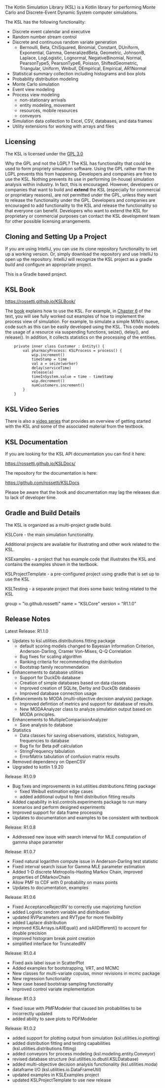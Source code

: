 The Kotlin Simulation Library (KSL) is a Kotlin library for performing Monte Carlo and Discrete-Event
Dynamic System computer simulations.

The KSL has the following functionality:

- Discrete event calendar and executive
- Random number stream control
- Discrete and continuous random variate generation
  - Bernoulli, Beta, ChiSquared, Binomial, Constant, DUniform, Exponential, Gamma, GeneralizedBeta, Geometric, JohnsonB, Laplace, LogLogistic, Lognormal, NegativeBinomial, Normal, PearsonType5, PearsonType6, Poisson, ShiftedGeometric, Triangular, Uniform, Weibull, DEmpirical, Empirical, AR1Normal
- Statistical summary collection including histograms and box plots
- Probability distribution modeling
- Monte Carlo simulation
- Event view modeling
- Process view modeling
  - non-stationary arrivals
  - entity modeling, movement
  - resources, mobile resources
  - conveyors
- Simulation data collection to Excel, CSV, databases, and data frames
- Utility extensions for working with arrays and files

## Licensing

The KSL is licensed under the [GPL 3.0](https://www.gnu.org/licenses/gpl-3.0.en.html)

Why the GPL and not the LGPL? The KSL has functionality that could be used to form propriety simulation software. 
Using the GPL rather than the LGPL prevents this from happening.  Developers and companies are free to use the KSL. 
Nothing prevents its use in performing (in-house) simulation analysis within industry. In fact, this is encouraged. 
However, developers or companies that want to build and **extend** the KSL (especially for commercial or proprietary reasons), 
are not permitted under the GPL, unless they want to release the functionality under the GPL. 
Developers and companies are encouraged to add functionality to the KSL and release 
the functionality so that everyone can benefit. Developers who want to extend the KSL for proprietary or commercial 
purposes can contact the KSL development team for other possible licensing arrangements.

## Cloning and Setting Up a Project

If you are using IntelliJ, you can use its clone repository functionality to 
set up a working version. Or, simply download the repository and use IntelliJ to open up
the repository.  IntelliJ will recognize the KSL project as a gradle build and configure an appropriate project.

This is a Gradle based project.

## KSL Book

https://rossetti.github.io/KSLBook/

The [book](https://rossetti.github.io/KSLBook/) explains how to use the KSL.  For example, in 
[Chapter 6](https://rossetti.github.io/KSLBook/processview.html) of the text, you will see fully worked out examples of 
how to implement the process view of simulation.  For example, to simulate a simple M/M/c queue, code such as this 
can be easily developed using the KSL.  This code models the usage of a resource via suspending functions, seize(),
delay(), and release(). In addition, it collects statistics on the processing of the entities.

```
    private inner class Customer : Entity() {
        val pharmacyProcess: KSLProcess = process() {
            wip.increment()
            timeStamp = time
            val a = seize(worker)
            delay(serviceTime)
            release(a)
            timeInSystem.value = time - timeStamp
            wip.decrement()
            numCustomers.increment()
        }
    }
```

## KSL Video Series

There is also a [video series](https://video.uark.edu/playlist/dedicated/1_0q40d3tg/) that provides an overview of getting started with the KSL and some of the associated material from the textbook.

## KSL Documentation

If you are looking for the KSL API documentation you can find it here:

https://rossetti.github.io/KSLDocs/

The repository for the documentation is here:

https://github.com/rossetti/KSLDocs

Please be aware that the book and documentation may lag the releases due to lack of developer time.

## Gradle and Build Details

The KSL is organized as a multi-project gradle build. 

KSLCore - the main simulation functionality.

Additional projects are available for illustrating and other work related to the KSL.

KSExamples - a project that has example code that illustrates the KSL and contains the examples shown in the textbook.

KSLProjectTemplate - a pre-configured project using gradle that is set up to use the KSL

KSLTesting - a separate project that does some basic testing related to the KSL

group = "io.github.rossetti"
name = "KSLCore"
version = "R1.1.0"

## Release Notes

Latest Release: R1.1.0
- Updates to ksl.utilities.distributions.fitting package
	- default scoring models changed to Bayesian Information Criterion, Anderson-Darling, Cramer Von-Mises, Q-Q Correlation
	- Bug fixes for scaling algorithm
	- Ranking criteria for recommending the distribution
	- Bootstrap family recommendation
- Enhancements to database utilities
	- Support for DuckDb database
	- Creation of simple databases based on data classes
	- Improved creation of SQLite, Derby and DuckDb databases
	- Improved database connection usage
- Enhancements to MODA (multi-objective decision analysis) package. 
	- Improved defintion of metrics and support for database of results.
	- New MODAAnalyzer class to analyze simulation output based on MODA principles.
- Enhancements to MultipleComparisonAnalyzer
	- Save analysis to database
- Statistics
	- Data classes for saving observations, statistics, histogram, frequencies to database
	- Bug fix for Beta pdf calculation
	- StringFrequency tabulation
	- ErrorMatrix tabulation of confusion matrix results
- Removed dependency on OpenCSV
- Upgraded to kotlin 1.9.20


Release: R1.0.9
- Bug fixes and improvements in ksl.utilities.distributions.fitting package
  - fixed Weibull estimation edge cases
  - added additional output to html distribution fitting results
- Added capability in ksl.controls.experiments package to run many scenarios and perform designed experiments
- Improved support for data frame processing
- Updates to documentation and examples to be consistent with textbook

Release: R1.0.8
- Addressed new issue with search interval for MLE computation of gamma shape parameter

Release: R1.0.7
- Fixed natural logarithm compute issue in Anderson-Darling test statistic
- Fixed interval search issue for Gamma MLE parameter estimation
- Added 1-D discrete Metropolis-Hasting Markov Chain, improved properties of DMarkovChain
- Allow PMF to CDF with 0 probability on mass points
- Updates to documentation, examples

Release: R1.0.6
- Fixed AcceptanceRejectRV to correctly use majorizing function
- added Logistic random variable and distribution
- updated RVParameters and RVType for more flexibility
- added Laplace distribution
- improved KSLArrays.isAllEqual() and isAllDifferent() to account for double precision
- improved histogram break point creation
- simplified interface for TruncatedRV

Release: R1.0.4
- Fixed axis label issue in ScatterPlot
- Added examples for bootstrapping, VRT, and MCMC
- New classes for multi-variate copulas, minor revisions in mcmc package
- New regression functionality
- New case based bootstrap sampling functionality
- Improved control variate implementation

Release: R1.0.3

- fixed issue with PMFModeler that caused bin probabilities to be incorrectly updated
- added ability to save plots to PDFModeler

Release: R1.0.2

- added support for plotting output from simulation (ksl.utilities.io.plotting)
- added distribution fitting and testing capabilities (ksl.utilities.distributions.fitting)
- added conveyors for process modeling (ksl.modeling.entity.Conveyor)
- revised database structure (ksl.utilities.io.dbutil.KSLDatabase)
- added multi-objective decision analysis functionality (ksl.utilities.moda)
- dataframe I/O (ksl.utilities.io.DataFrameUtil)
- updated examples in KSLExamples project
- updated KSLProjectTemplate to use new release
	
